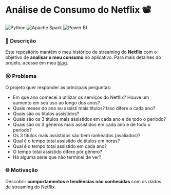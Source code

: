 # Análise de Consumo do Netflix 📽️

![Python](https://img.shields.io/badge/Python-FFD43B?style=for-the-badge&logo=python&logoColor=blue) ![Apache Spark](https://img.shields.io/badge/Apache_Spark-FFFFFF?style=for-the-badge&logo=apachespark&logoColor=#E35A16) ![Power BI](https://img.shields.io/badge/PowerBI-F2C811?style=for-the-badge&logo=Power%20BI&logoColor=white) 

### 📃 Descrição

Este repositório mantém o meu histórico de streaming do **Netflix** com o objetivo de **analisar o meu consumo** no aplicativo. Para mais detalhes do projeto, acesse em meu [blog](https://vichshir.blogspot.com/2022/04/analise-de-consumo-do-netflix.html).

### 😵 Problema

O projeto quer responder as principais perguntas:

* Em que ano comecei a utilizar os serviços do Netflix? Houve um aumento em seu uso ao longo dos anos?
* Quais meses do ano eu assisti mais títulos? Isso difere a cada ano?
* Quais são os títulos assistidos?
* Quais são os 3 títulos mais assistidos em cada ano e de todo o período?
* Quais são os 3 gêneros mais assistidos em cada ano e de todo o período?
* Os 3 títulos mais assistidos são bem rankeados (avaliados)?
* Qual é o tempo total assistido de títulos em horas?
* Qual é o tempo total assistido em cada ano?
* O tempo total assistido difere por gênero?
* Há alguma série que não terminei de ver?

### 🌐 Motivação

Descobrir **comportamentos e tendências não conhecidas** com os dados de streaming do Netflix.